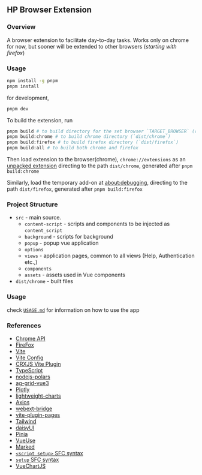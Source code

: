 ## HP Browser Extension

### Overview

A browser extension to facilitate day-to-day tasks. Works only on chrome for
now, but sooner will be extended to other browsers (_starting with firefox_)

### Usage

```bash
npm install -g pnpm
pnpm install
```

for development,

```bash
pnpm dev
```

To build the extension, run

```bash
pnpm build # to build directory for the set browser `TARGET_BROWSER` (chrome, firefox)
pnpm build:chrome # to build chrome directory (`dist/chrome`)
pnpm build:firefox # to build firefox directory (`dist/firefox`)
pnpm build:all # to build both chrome and firefox
```

Then load extension to the browser(chrome), `chrome://extensions` as an
[unpacked extension](https://developer.chrome.com/docs/extensions/mv3/getstarted/development-basics/#load-unpacked)
directing to the path `dist/chrome`, generated after `pnpm build:chrome`

Similarly, load the temporary add-on at
[about:debugging](about:debugging#/runtime/this-firefox), directing to the path
`dist/firefox`, generated after `pnpm build:firefox`

### Project Structure

- `src` - main source.
  - `content-script` - scripts and components to be injected as `content_script`
  - `background` - scripts for background
  - `popup` - popup vue application
  - `options`
  - `views` - application pages, common to all views (Help, Authentication
    etc.,)
  - `components`
  - `assets` - assets used in Vue components
- `dist/chrome` - built files

### Usage

check [`USAGE.md`](./USAGE.md) for information on how to use the app

### References

- [Chrome API](https://developer.chrome.com/docs/extensions/reference/api)
- [FireFox](https://addons.mozilla.org/en-US/developers/)
- [Vite](https://vitejs.dev/)
- [Vite Config](https://vitejs.dev/config/)
- [CRXJS Vite Plugin](https://crxjs.dev/vite-plugin)
- [TypeScript](https://www.typescriptlang.org/)
- [nodejs-polars](https://pola-rs.github.io/nodejs-polars/index.html)
- [ag-grid-vue3](https://www.ag-grid.com/vue-data-grid/deep-dive/)
- [Plotly](https://plotly.com/javascript/)
- [lightweight-charts](https://github.com/tradingview/lightweight-charts)
- [Axios](https://axios-http.com/docs/example)
- [webext-bridge](https://github.com/zikaari/webext-bridge)
- [vite-plugin-pages](https://github.com/hannoeru/vite-plugin-pages)
- [Tailwind](https://tailwindcss.com/)
- [daisyUI](https://daisyui.com/)
- [Pinia](https://pinia.vuejs.org/)
- [VueUse](https://github.com/antfu/vueuse)
- [Marked](https://github.com/markedjs/marked)
- [`<script setup>` SFC syntax](https://github.com/vuejs/rfcs/pull/227)
- [`setup` SFC syntax](https://pinia.vuejs.org/cookbook/composables.html#Setup-Stores)
- [VueChartJS](https://vue-chartjs.org/guide/#introduction)
